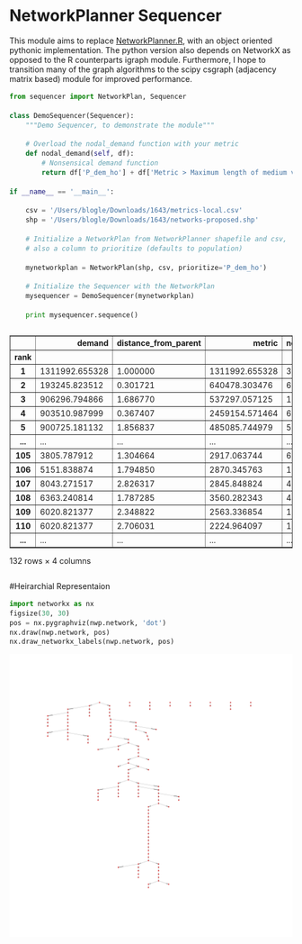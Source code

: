 NetworkPlanner Sequencer
===========

This module aims to replace [NetworkPlanner.R](https://github.com/sel-columbia/networkplanner.R), with an object 
oriented pythonic implementation. The python version also depends on NetworkX as opposed to the R counterparts igraph 
module. Furthermore, I hope to transition many of the graph algorithms to the scipy csgraph (adjacency matrix based) 
module for improved performance.

``` python
from sequencer import NetworkPlan, Sequencer

class DemoSequencer(Sequencer):
    """Demo Sequencer, to demonstrate the module"""

    # Overload the nodal_demand function with your metric
    def nodal_demand(self, df):
        # Nonsensical demand function
        return df['P_dem_ho'] + df['Metric > Maximum length of medium voltage line extension']

if __name__ == '__main__':
    
    csv = '/Users/blogle/Downloads/1643/metrics-local.csv'
    shp = '/Users/blogle/Downloads/1643/networks-proposed.shp'
    
    # Initialize a NetworkPlan from NetworkPlanner shapefile and csv,
    # also a column to prioritize (defaults to population)
    
    mynetworkplan = NetworkPlan(shp, csv, prioritize='P_dem_ho')
    
    # Initialize the Sequencer with the NetworkPlan
    mysequencer = DemoSequencer(mynetworkplan)

    print mysequencer.sequence()
```
<div class="output_wrapper"><div class="out_prompt_overlay prompt" title="click to scroll output; double click to hide" style=""></div><div class="output" style=""><div class="output_area"><div class="prompt output_prompt"></div><div class="output_subarea output_html rendered_html output_pyout"><div style="max-height:1000px;max-width:1500px;overflow:auto;">
<table border="1" class="dataframe">
  <thead>
    <tr style="text-align: right;">
      <th></th>
      <th>demand</th>
      <th>distance_from_parent</th>
      <th>metric</th>
      <th>node</th>
    </tr>
    <tr>
      <th>rank</th>
      <th></th>
      <th></th>
      <th></th>
      <th></th>
    </tr>
  </thead>
  <tbody>
    <tr>
      <th>1  </th>
      <td> 1311992.655328</td>
      <td> 1.000000</td>
      <td> 1311992.655328</td>
      <td>  31</td>
    </tr>
    <tr>
      <th>2  </th>
      <td>  193245.823512</td>
      <td> 0.301721</td>
      <td>  640478.303476</td>
      <td>  67</td>
    </tr>
    <tr>
      <th>3  </th>
      <td>  906296.794866</td>
      <td> 1.686770</td>
      <td>  537297.057125</td>
      <td> 104</td>
    </tr>
    <tr>
      <th>4  </th>
      <td>  903510.987999</td>
      <td> 0.367407</td>
      <td> 2459154.571464</td>
      <td>   6</td>
    </tr>
    <tr>
      <th>5  </th>
      <td>  900725.181132</td>
      <td> 1.856837</td>
      <td>  485085.744979</td>
      <td>  56</td>
    </tr>
    <tr>
      <th>...</th>
      <td>...</td>
      <td>...</td>
      <td>...</td>
      <td>...</td>
    </tr>
    <tr>
      <th>105</th>
      <td>    3805.787912</td>
      <td> 1.304664</td>
      <td>    2917.063744</td>
      <td>  61</td>
    </tr>
    <tr>
      <th>106</th>
      <td>    5151.838874</td>
      <td> 1.794850</td>
      <td>    2870.345763</td>
      <td>  17</td>
    </tr>
    <tr>
      <th>107</th>
      <td>    8043.271517</td>
      <td> 2.826317</td>
      <td>    2845.848824</td>
      <td>  46</td>
    </tr>
    <tr>
      <th>108</th>
      <td>    6363.240814</td>
      <td> 1.787285</td>
      <td>    3560.282343</td>
      <td>  44</td>
    </tr>
    <tr>
      <th>109</th>
      <td>    6020.821377</td>
      <td> 2.348822</td>
      <td>    2563.336854</td>
      <td> 110</td>
    </tr>
    <tr>
      <th>110</th>
      <td>    6020.821377</td>
      <td> 2.706031</td>
      <td>    2224.964097</td>
      <td> 124</td>
    </tr>
        <tr>
      <th>...</th>
      <td>...</td>
      <td>...</td>
      <td>...</td>
      <td>...</td>
    </tr>
  </tbody>
</table>
<p>132 rows × 4 columns</p>
</div></div></div></div><div class="btn output_collapsed" title="click to expand output" style="display: none;">. . .</div></div>

#Heirarchial Representaion
```python
import networkx as nx
figsize(30, 30)
pos = nx.pygraphviz(nwp.network, 'dot')
nx.draw(nwp.network, pos)
nx.draw_networkx_labels(nwp.network, pos)
```

![a link](https://github.com/SEL-Columbia/Sequencer/blob/master/Network.png)
